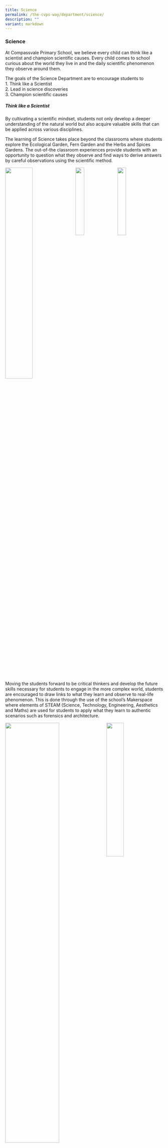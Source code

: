 ```yaml
---
title: Science
permalink: /the-cvps-way/department/science/
description: ""
variant: markdown
---
```

### **Science**
At Compassvale Primary School, we believe every child can think like a scientist and champion scientific causes. Every child comes to school curious about the world they live in and the daily scientific phenomenon they observe around them.

The goals of the Science Department are to encourage students to<br>
1\. Think like a Scientist<br>
2\. Lead in science discoveries<br>
3\. Champion scientific causes

##### **Think like a Scientist**
By cultivating a scientific mindset, students not only develop a deeper understanding of the natural world but also acquire valuable skills that can be applied across various disciplines. 

The learning of Science takes place beyond the classrooms where students explore the Ecological Garden, Fern Garden and the Herbs and Spices Gardens. The out-of-the classroom experiences provide students with an opportunity to question what they observe and find ways to derive answers by careful observations using the scientific method. 

<img src="/images/Science%20Department/Science1A.png" style="width:41.5%;margin-right:15px;" align="left">
<img src="/images/Science%20Department/1b.jpeg" style="width:23.5%;margin-right:15px;" align="left">
<img src="/images/Science%20Department/1c.jpeg" style="width:23.5%;margin-right:15px;" align="left">

<br clear="left">

Moving the students forward to be critical thinkers and develop the future skills necessary for students to engage in the more complex world, students are encouraged to draw links to what they learn and observe to real-life phenomenon. This is done through the use of the school’s Makerspace where elements of STEAM (Science, Technology, Engineering, Aesthetics and Maths) are used for students to apply what they learn to authentic scenarios such as forensics and architecture. 

<img src="/images/Science%20Department/Science_2A.png" style="width:58.5%;margin-right:15px;" align="left">
<img src="/images/Science%20Department/2b.jpeg" style="width:33%;margin-right:15px;" align="right">

<br clear="left">
<br>
The out-of-the-classroom learning enables students to solve real-life problems, discover and deepen their learning of Science. Hands-on activities and projects are designed to encourage our students to overcome challenges, innovate and embark on a journey of knowledge construction.

Ultimately, thinking like a scientist nurtures a sense of wonder and fosters a lifelong love for learning.


##### **Lead in Science Discoveries**
In the science classrooms, teachers adopt an inquiry approach for students to co-construct knowledge with their teachers and peers.&nbsp;

By empowering students to lead in science discoveries, students become active participants in the scientific community, contributing to the advancement of knowledge and innovation. They develop a passion for science and a lifelong love for learning, paving the way for future scientific breakthroughs and discoveries.

<img src="/images/Science%20Department/3a.jpeg" style="width:37.5%" align="left">
<img src="/images/Science%20Department/Science3B.png" style="width:59%" align="right">
<br clear="left">

##### **Fun with Science**
Our Fun with Science programme designed for P1 and P2 students allows them to have their first-hand experience in Science. Our students are able to identify the application of science in their many daily life experiences making learning meaningful.

<img src="/images/Science%20Department/Science4.png" style="width:75%">

##### **Creative Science Toy Making**
By combining creativity and science, Creative Science Toy Making sparks curiosity, nurtures a love for learning, and inspires students to explore the wonders of the scientific world. Students engage in toy-making to apply what they have learnt in the science classroom with the right scientific attitudes.   

Unleashing their creativity and bringing their ideas to life, students engage in Design Thinking, by going through many phases in the designing of their toys and learnt how productive failure leads to desirable outcomes. 

<img src="/images/Science%20Department/6a.jpg" style="width:34.5%" align="left">
<img src="/images/Science%20Department/6b.jpg" style="width:61.5%" align="right">

<br clear="left">

#### **Champion Scientific Causes**
The school’s environmental education programme allows our students to explore environmental related issues, engage in decision-making, and take actions to conserve and protect the environment. Students champion the green habits under the guidance of teachers and the programme includes green habit practices, sharing during assembly and recess activities. 

This initiative not only raises awareness about scientific issues but also fosters critical thinking, problem-solving, and leadership skills. By taking actions and championing scientific causes such as 30 by 30 – Our Food Future, students develop a sense of empathy, environmental stewardship, and a commitment to making a positive impact on the world.

<img src="/images/Science%20Department/7a.jpeg" style="width:29.5%;margin-right:15px;" align="left">
<img src="/images/Science%20Department/7b.jpeg" style="width:29.5%;margin-right:15px;" align="left">
<img src="/images/Science%20Department/7c.jpg" style="width:29.5%;margin-right:15px;" align="left">

<br clear="left">

##### **Championing 4Rs – Reduce, Reuse, Recycle, Refuse**
By championing the 4Rs, students develop a sense of responsibility, environmental stewardship, and a commitment to sustainable living. 

Our Science Leaders from Primary 3 to 6 champion the school’s recycling efforts and encourage the habit of recycling of daily common items that students would unknowingly throw away. From used paper to drink cartons, our Science Leaders are the subject-matter experts when it comes to which items to recycle and not recycle, and which items to reuse instead of recycling. They become advocates for a greener future, inspiring others to adopt eco-friendly practices and make a positive impact on the planet.

<img src="/images/Science%20Department/8a.jpeg" style="width:55%">
<br>
<center>
<iframe allowfullscreen="true" height="299" width="480" frameborder="0" src="https://docs.google.com/presentation/d/e/2PACX-1vS9azugSmUnnLY7FG1_piw9LCqOyk1rhR0zkzoP4-sxXwkjM0rdegHz2LA7EwpX0OvU4h6YbsTwyNxg/embed?start=false&amp;loop=false&amp;delayms=3000"></iframe>
</center><br>

##### **Championing Water Conservation**
In 2020, the school procured and built a rainwater harvester near the canteen with the intent of conserving the use of potable drinking water for cleaning and landscaping purposes such as watering the plants and the school field. The rainwater harvester collects rainwater that falls on our roof and diverts much of that water into a tank that stores that rainwater for use later. In addition, this system models our school’s vision of thinking, leading and championing innovative solutions that care for the environment. Students are able to witness the application of science and other disciplines to form innovative solutions.

By championing water conservation, students develop a sense of responsibility, empathy, and environmental stewardship. They become advocates for sustainable water usage, inspiring others to adopt water-saving practices and contribute to the preservation of this vital resource.

<img src="/images/Science%20Department/9.jpg" style="width:65%">